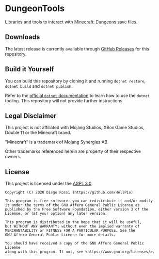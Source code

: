 ﻿# DungeonTools

Libraries and tools to interact with [Minecraft: Dungeons](https://www.minecraft.net/en-us/about-dungeons/) save files.
 
## Downloads

The latest release is currently available through [GitHub Releases](https://github.com/HellPie/DungeonTools/releases) for this repository.

## Build it Yourself

You can build this repository by cloning it and running `dotnet restore`, `dotnet build` and `dotnet publish`.

Refer to the [official `dotnet` documentation](https://docs.microsoft.com/en-us/dotnet/core/tools/) to learn how to use the `dotnet` tooling. This repository will not provide further instructions.

## Legal Disclaimer

This project is not affiliated with Mojang Studios, XBox Game Studios, Double 11 or the Minecraft brand.

"Minecraft" is a trademark of Mojang Synergies AB.

Other trademarks referenced herein are property of their respective owners.

## License

This project is licensed under the [AGPL 3.0](LICENSE):

```
Copyright (C) 2020 Diego Rossi (https://github.com/HellPie)

This program is free software: you can redistribute it and/or modify
it under the terms of the GNU Affero General Public License as
published by the Free Software Foundation, either version 3 of the
License, or (at your option) any later version.

This program is distributed in the hope that it will be useful,
but WITHOUT ANY WARRANTY; without even the implied warranty of
MERCHANTABILITY or FITNESS FOR A PARTICULAR PURPOSE. See the
GNU Affero General Public License for more details.

You should have received a copy of the GNU Affero General Public License
along with this program. If not, see <https://www.gnu.org/licenses/>.
```
